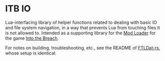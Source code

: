 # ITB IO

Lua-interfacing library of helper functions related to dealing with basic IO and file system navigation, in a way that prevents Lua from touching files it is not allowed to. Intended as a supporting library for the [Mod Loader](https://github.com/itb-community/ITB-ModLoader) for the game [Into the Breach](https://subsetgames.com/itb.html).

For notes on building, troubleshooting, etc., see the README of [FTLDat-rs](https://github.com/itb-community/ftldat-rs), whose setup is identical.